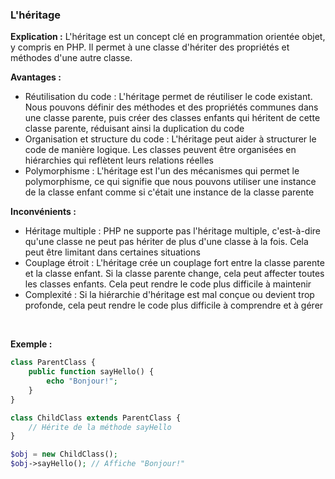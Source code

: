 ### L'héritage

**Explication :** L'héritage est un concept clé en programmation orientée objet, y compris en PHP. Il permet à une
classe d'hériter des propriétés et méthodes d'une autre classe.

**Avantages :**

* Réutilisation du code : L'héritage permet de réutiliser le code existant. Nous pouvons définir des méthodes et des propriétés communes dans une classe parente, puis créer des classes enfants qui héritent de cette classe parente, réduisant ainsi la duplication du code
* Organisation et structure du code : L'héritage peut aider à structurer le code de manière logique. Les classes peuvent être organisées en hiérarchies qui reflètent leurs relations réelles
* Polymorphisme : L'héritage est l'un des mécanismes qui permet le polymorphisme, ce qui signifie que nous pouvons utiliser une instance de la classe enfant comme si c'était une instance de la classe parente

**Inconvénients :**

* Héritage multiple : PHP ne supporte pas l'héritage multiple, c'est-à-dire qu'une classe ne peut pas hériter de plus d'une classe à la fois. Cela peut être limitant dans certaines situations
* Couplage étroit : L'héritage crée un couplage fort entre la classe parente et la classe enfant. Si la classe parente change, cela peut affecter toutes les classes enfants. Cela peut rendre le code plus difficile à maintenir
* Complexité : Si la hiérarchie d'héritage est mal conçue ou devient trop profonde, cela peut rendre le code plus difficile à comprendre et à gérer

<br />

**Exemple :**

```php
class ParentClass {
    public function sayHello() {
        echo "Bonjour!";
    }
}

class ChildClass extends ParentClass {
    // Hérite de la méthode sayHello
}

$obj = new ChildClass();
$obj->sayHello(); // Affiche "Bonjour!"
```